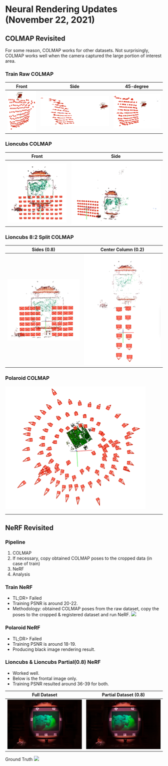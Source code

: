 # Neural Rendering Updates (November 22, 2021)
## COLMAP Revisited
For some reason, COLMAP works for other datasets. 
Not surprisingly, COLMAP works well when the camera captured the large portion of interest area.
### Train Raw COLMAP
| Front                                                                | Side                                                         | 45-degree                                                           |
| -------------------------------------------------------------------- | ------------------------------------------------------------ | ------------------------------------------------------------------- |
| ![](../colmap_output/train_raw_rotated/train_raw_rotated_colmap.png) | ![](../colmap_output/train_raw_rotated/train_raw_colmap.png) | ![](../colmap_output/train_raw_rotated/train_fit_colmap_copied.png) |

### Lioncubs COLMAP
| Front                                              | Side                                               |
| -------------------------------------------------- | -------------------------------------------------- |
| ![](../colmap_output/lioncubs/lioncubs_colmap2.png) | ![](../colmap_output/lioncubs/lioncubs_colmap.png) |

### Lioncubs 8:2 Split COLMAP
| Sides (0.8)                                                     | Center Column (0.2)                                             |
| --------------------------------------------------------------- | --------------------------------------------------------------- |
| ![](../colmap_output/lioncubs_vertical/lioncubs_vertical_8.png) | ![](../colmap_output/lioncubs_vertical/lioncubs_vertical_2.png) |

### Polaroid COLMAP
![](../colmap_output/polaroid_crop/polaroid_colmap.png)

<hr/>

## NeRF Revisited
### Pipeline
1. COLMAP
2. If necessary, copy obtained COLMAP poses to the cropped data (in case of train)
3. NeRF
4. Analysis

### Train NeRF
- TL;DR> Failed
- Training PSNR is around 20-22.
- Methodology: obtained COLMAP poses from the raw dataset, copy the poses to the cropped & registered dataset and run NeRF.
![](../nerf_output/train_fit/train_fit_1_spiral_050000_rgb.gif)

### Polaroid NeRF
- TL;DR> Failed
- Training PSNR is around 18-19.
- Producing black image rendering result.

### Lioncubs & Lioncubs Partial(0.8) NeRF
- Worked well.
- Below is the frontal image only.
- Training PSNR resulted around 36-39 for both.

| Full Dataset                            | Partial Dataset (0.8)                            |
| --------------------------------------- | ------------------------------------------------ |
| ![](../nerf_output/lioncubs/center.png) | ![](../nerf_output/lioncubs_vertical/center.png) |

Ground Truth
![](../nerf_output/26_6.png)

